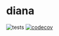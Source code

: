 # diana

![tests](https://github.com/hsldymq/diana/actions/workflows/unit-tests.yml/badge.svg)
[![codecov](https://codecov.io/gh/hsldymq/diana/branch/xtkj/graph/badge.svg?token=HUS3R818SB)](https://codecov.io/gh/hsldymq/diana)